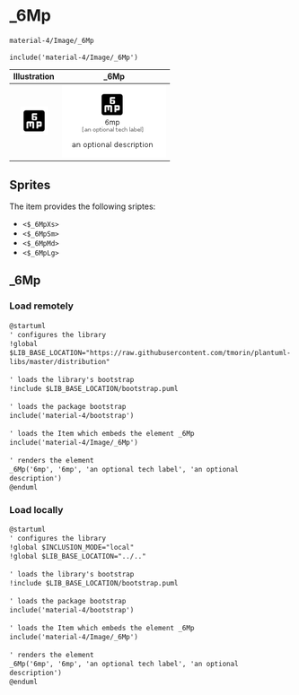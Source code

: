 # _6Mp


```text
material-4/Image/_6Mp
```

```text
include('material-4/Image/_6Mp')
```



| Illustration | _6Mp |
| :---: | :---: |
| ![illustration for Illustration](../../material-4/Image/_6Mp.png) | ![illustration for _6Mp](../../material-4/Image/_6Mp.Local.png) |



## Sprites
The item provides the following sriptes:

- `<$_6MpXs>`
- `<$_6MpSm>`
- `<$_6MpMd>`
- `<$_6MpLg>`





## _6Mp

### Load remotely
```plantuml
@startuml
' configures the library
!global $LIB_BASE_LOCATION="https://raw.githubusercontent.com/tmorin/plantuml-libs/master/distribution"

' loads the library's bootstrap
!include $LIB_BASE_LOCATION/bootstrap.puml

' loads the package bootstrap
include('material-4/bootstrap')

' loads the Item which embeds the element _6Mp
include('material-4/Image/_6Mp')

' renders the element
_6Mp('6mp', '6mp', 'an optional tech label', 'an optional description')
@enduml
```

### Load locally
```plantuml
@startuml
' configures the library
!global $INCLUSION_MODE="local"
!global $LIB_BASE_LOCATION="../.."

' loads the library's bootstrap
!include $LIB_BASE_LOCATION/bootstrap.puml

' loads the package bootstrap
include('material-4/bootstrap')

' loads the Item which embeds the element _6Mp
include('material-4/Image/_6Mp')

' renders the element
_6Mp('6mp', '6mp', 'an optional tech label', 'an optional description')
@enduml
```

